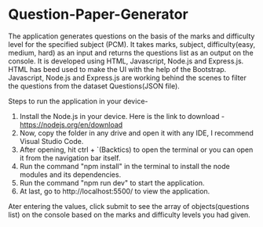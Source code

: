 # Question-Paper-Generator
The application generates questions on the basis of the marks and difficulty level for the specified subject (PCM). It takes marks, subject, difficulty(easy, medium, hard) as an input and returns the questions list as an output on the console.
It is developed using HTML, Javascript, Node.js and Express.js. HTML has beed used to make the UI with the help of the Bootstrap. Javascript, Node.js and Express.js are working behind the scenes to filter the questions from the dataset Questions(JSON file).

Steps to run the application in your device-
1. Install the Node.js in your device. Here is the link to download - https://nodejs.org/en/download
2. Now, copy the folder in any drive and open it with any IDE, I recommend Visual Studio Code.
3. After opening, hit ctrl + `(Backtics) to open the terminal or you can open it from the navigation bar itself.
4. Run the command "npm install" in the terminal to install the node modules and its dependencies.
5. Run the command "npm run dev" to start the application.
6. At last, go to http://localhost:5500/ to view the application.

Ater entering the values, click submit to see the array of objects(questions list) on the console based on the marks and difficulty levels you had given.
